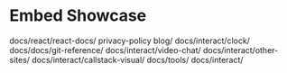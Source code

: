 # Embed Showcase

&#x20;                                                       docs/react/react-docs/  privacy-policy     blog/   docs/interact/clock/   docs/docs/git-reference/  docs/interact/video-chat/ docs/interact/other-sites/  docs/interact/callstack-visual/  docs/tools/     docs/interact/            &#x20;
